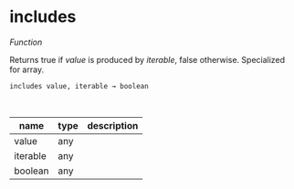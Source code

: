 # includes

_Function_

Returns true if _value_ is produced by _iterable_, false otherwise. Specialized for array.

<pre><code>includes value, iterable &rarr; boolean</code></pre>
<br>

| name | type | description |
|------|------|-------------|
|value|any||
|iterable|any||
|boolean|any||


